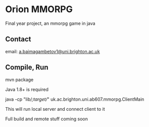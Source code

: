 Orion MMORPG
======

Final year project, an mmorpg game in java

## Contact ##

email: a.baimagambetov1@uni.brighton.ac.uk

## Compile, Run ##

mvn package

Java 1.8+ is required

java -cp "lib/*;target/*" uk.ac.brighton.uni.ab607.mmorpg.ClientMain

This will run local server and connect client to it

Full build and remote stuff coming soon
